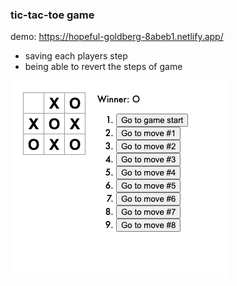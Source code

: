 ### tic-tac-toe game

demo: https://hopeful-goldberg-8abeb1.netlify.app/

- saving each players step
- being able to revert the steps of game

![tictac-app](./tictac-app.png)
